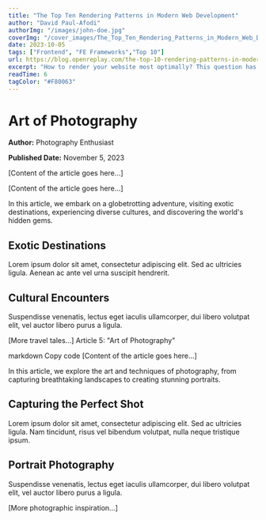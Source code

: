 ```yaml
---
title: "The Top Ten Rendering Patterns in Modern Web Development"
author: "David Paul-Afodi"
authorImg: "/images/john-doe.jpg"
coverImg: "/cover_images/The_Top_Ten_Rendering_Patterns_in_Modern_Web_Development.png"
date: 2023-10-05
tags: ["Frontend", "FE Frameworks","Top 10"]
url: https://blog.openreplay.com/the-top-10-rendering-patterns-in-modern-web-development/
excerpt: "How to render your website most optimally? This question has many answers, and this article introduces the ten most commonly used rendering design patterns applied by current frameworks, so you’ll be able to pick whatever suits you best."
readTime: 6
tagColor: "#F80063"
---
```


# Art of Photography


**Author:** Photography Enthusiast


**Published Date:** November 5, 2023

[Content of the article goes here...]

[Content of the article goes here...]

In this article, we embark on a globetrotting adventure, visiting exotic destinations, experiencing diverse cultures, and discovering the world's hidden gems.

## Exotic Destinations

Lorem ipsum dolor sit amet, consectetur adipiscing elit. Sed ac ultricies ligula. Aenean ac ante vel urna suscipit hendrerit.

## Cultural Encounters

Suspendisse venenatis, lectus eget iaculis ullamcorper, dui libero volutpat elit, vel auctor libero purus a ligula.

[More travel tales...]
Article 5: "Art of Photography"

markdown
Copy code
[Content of the article goes here...]

In this article, we explore the art and techniques of photography, from capturing breathtaking landscapes to creating stunning portraits.

## Capturing the Perfect Shot

Lorem ipsum dolor sit amet, consectetur adipiscing elit. Sed ac ultricies ligula. Nam tincidunt, risus vel bibendum volutpat, nulla neque tristique ipsum.

## Portrait Photography

Suspendisse venenatis, lectus eget iaculis ullamcorper, dui libero volutpat elit, vel auctor libero purus a ligula.

[More photographic inspiration...]